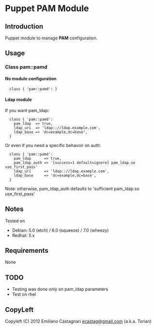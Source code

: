 Puppet PAM Module
=================

Introduction
------------

Puppet module to manage **PAM** configuration.

Usage
-----

### Class pam::pamd

#### No module configuration

```
  class { 'pam::pamd': }
```

#### Ldap module

If you want pam_ldap:

```
  class { 'pam::pamd':
    pam_ldap  => true,
    ldap_uri  => 'ldap:://ldap.example.com',
    ldap_base => 'dc=example,dc=base', 
  }
```
Or even if you need a specific behavoir on auth:

```
  class { 'pam::pamd':
    pam_ldap      => true,
    pam_ldap_auth => '[success=1 default=ignore] pam_ldap.so use_first_pass'
    ldap_uri      => 'ldap:://ldap.example.com',
    ldap_base     => 'dc=example,dc=base', 
  }
```

Note: otherwise, pam_ldap_auth defaults to 'sufficient pam_ldap.so use_first_pass'

Notes
-----

Tested on
 * Debian: 5.0 (etch) / 6.0 (squeeze) / 7.0 (wheezy)
 * Redhat: 5.x 

Requirements
------------

  None

TODO
----

 * Testing was done only on pam_ldap parameters
 * Test on rhel

CopyLeft
---------

Copyleft (C) 2012 Emiliano Castagnari <ecastag@gmail.com> (a.k.a. Torian)

